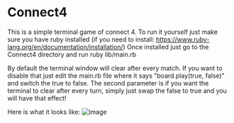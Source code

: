 # Connect4
This is a simple terminal game of connect 4. To run it yourself just make sure you have ruby installed (if you need to install: https://www.ruby-lang.org/en/documentation/installation/)
Once installed just go to the Connect4 directory and run ruby lib/main.rb

By default the terminal window will clear after every match. If you want to disable that just edit the main.rb file where it says "board.play(true, false)" and switch the true to false.
The second parameter is if you want the terminal to clear after every turn, simply just swap the false to true and you will have that effect!


Here is what it looks like:
![image](https://github.com/SirKriSftw/Connect4/assets/60492952/baa47f1e-974e-48eb-a142-d3f5084a38d5)
